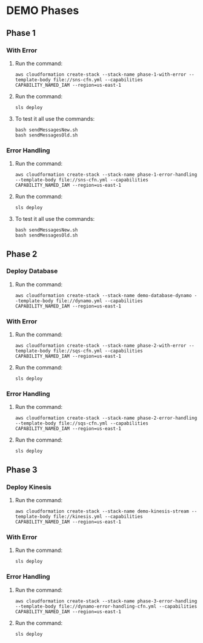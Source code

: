 # DEMO Phases

## Phase 1

### With Error

1. Run the command:
   ``` shell
   aws cloudformation create-stack --stack-name phase-1-with-error --template-body file://sns-cfn.yml --capabilities CAPABILITY_NAMED_IAM --region=us-east-1
   ```
2. Run the command:
     ``` shell
     sls deploy
     ```
3. To test it all use the commands:
    ``` shell
    bash sendMessagesNew.sh
    bash sendMessagesOld.sh
    ```

### Error Handling

1. Run the command:
   ``` shell
   aws cloudformation create-stack --stack-name phase-1-error-handling --template-body file://sns-cfn.yml --capabilities CAPABILITY_NAMED_IAM --region=us-east-1
   ```
2. Run the command:
     ``` shell
     sls deploy
     ```
3. To test it all use the commands:
    ``` shell
    bash sendMessagesNew.sh
    bash sendMessagesOld.sh
    ```


## Phase 2


### Deploy Database
1. Run the command:
   ``` shell
   aws cloudformation create-stack --stack-name demo-database-dynamo --template-body file://dynamo.yml --capabilities CAPABILITY_NAMED_IAM --region=us-east-1
   ```
### With Error

1. Run the command:
   ``` shell
   aws cloudformation create-stack --stack-name phase-2-with-error --template-body file://sqs-cfn.yml --capabilities CAPABILITY_NAMED_IAM --region=us-east-1
   ```
2. Run the command:
     ``` shell
     sls deploy
     ```

### Error Handling

1. Run the command:
   ``` shell
   aws cloudformation create-stack --stack-name phase-2-error-handling --template-body file://sqs-cfn.yml --capabilities CAPABILITY_NAMED_IAM --region=us-east-1
   ```
2. Run the command:
     ``` shell
     sls deploy
     ```

## Phase 3


### Deploy Kinesis
1. Run the command:
   ``` shell
   aws cloudformation create-stack --stack-name demo-kinesis-stream --template-body file://kinesis.yml --capabilities CAPABILITY_NAMED_IAM --region=us-east-1
   ```
### With Error
1. Run the command:
     ``` shell
     sls deploy
     ```

### Error Handling
1. Run the command:
   ``` shell
   aws cloudformation create-stack --stack-name phase-3-error-handling --template-body file://dynamo-error-handling-cfn.yml --capabilities CAPABILITY_NAMED_IAM --region=us-east-1
   ```
2. Run the command:
     ``` shell
     sls deploy
     ```